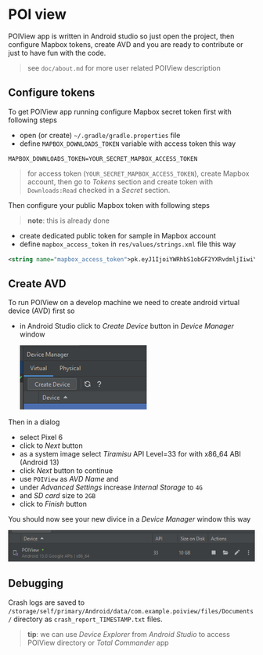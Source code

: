 # POI view

POIView app is written in Android studio so just open the project, then configure Mapbox tokens, create AVD and you are ready to contribute or just to have fun with the code.

> see `doc/about.md` for more user related POIView description

## Configure tokens

To get POIView app running configure Mapbox secret token first with following steps

- open (or create) `~/.gradle/gradle.properties` file
- define `MAPBOX_DOWNLOADS_TOKEN` variable with access token this way

```
MAPBOX_DOWNLOADS_TOKEN=YOUR_SECRET_MAPBOX_ACCESS_TOKEN
```

> for access token (`YOUR_SECRET_MAPBOX_ACCESS_TOKEN`), create Mapbox account, then go to *Tokens* section and create token with `Downloads:Read` checked in a *Secret* section.

Then configure your public Mapbox token with following steps

> **note**: this is already done

- create dedicated public token for sample in Mapbox account
- define `mapbox_access_token` in `res/values/strings.xml` file this way

```xml
<string name="mapbox_access_token">pk.eyJ1IjoiYWRhbS1obGF2YXRvdmljIiwiYSI6ImNsY291Z3IwMzAyM2MzcHF5dmZ3b3J3OW8ifQ.Dn3oDvBJKVHgOKYyqaZyVA</string>
```

## Create AVD

To run POIView on a develop machine we need to create android virtual device (AVD) first so

- in Android Studio click to *Create Device* button in *Device Manager* window

	![Create device](doc/images/readme_create_device.png)

Then in a dialog

- select Pixel 6
- click to *Next* button
- as a system image select *Tiramisu* API Level=33 for with x86_64 ABI (Android 13)
- click *Next* button to continue
- use `POIView` as *AVD Name* and
- under *Advanced Settings* increase *Internal Storage* to `4G`
- and *SD card* size to `2GB`
- click to *Finish* button


You should now see your new divice in a *Device Manager* window this way

![AVD result](doc/images/readme_avd.png)


## Debugging

Crash logs are saved to `/storage/self/primary/Android/data/com.example.poiview/files/Documents/` directory as `crash_report_TIMESTAMP.txt` files.

> **tip**: we can use *Device Explorer* from *Android Studio* to access POIView directory or *Total Commander* app

